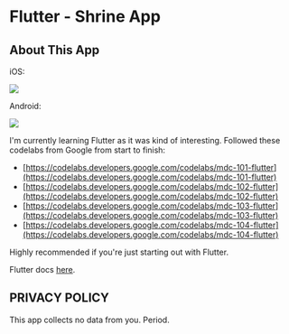 # Flutter - Shrine App

## About This App

iOS:

![](https://media.giphy.com/media/YkXMoKQykAFjxTPsfP/giphy.gif)

Android:

![](https://media.giphy.com/media/k7ZJd0ouua7iYtQ5Sh/giphy.gif)

I'm currently learning Flutter as it was kind of interesting. Followed these codelabs from Google from start to finish:

* [https://codelabs.developers.google.com/codelabs/mdc-101-flutter](https://codelabs.developers.google.com/codelabs/mdc-101-flutter)
* [https://codelabs.developers.google.com/codelabs/mdc-102-flutter](https://codelabs.developers.google.com/codelabs/mdc-102-flutter)
* [https://codelabs.developers.google.com/codelabs/mdc-103-flutter](https://codelabs.developers.google.com/codelabs/mdc-103-flutter)
* [https://codelabs.developers.google.com/codelabs/mdc-104-flutter](https://codelabs.developers.google.com/codelabs/mdc-104-flutter)

Highly recommended if you're just starting out with Flutter.

Flutter docs [here](https://flutter.io).

## PRIVACY POLICY

This app collects no data from you. Period.
